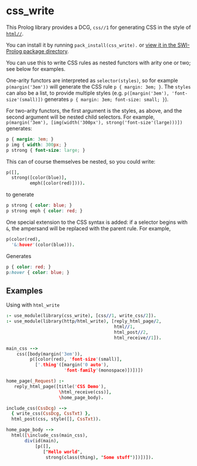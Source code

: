 # css_write

This Prolog library provides a DCG, `css//1` for generating CSS in the style of [`html//`](http://www.swi-prolog.org/pldoc/doc_for?object=html//1).

You can install it by running `pack_install(css_write).` or [view it in the SWI-Prolog package directory](http://www.swi-prolog.org/pack/list?p=css_write).

You can use this to write CSS rules as nested functors with arity one or two; see below for examples.

One-arity functors are interpreted as `selector(styles)`, so for example `p(margin('3em'))` will generate the CSS rule `p { margin: 3em; }`.
The `styles` can also be a list, to provide multiple styles (e.g. `p([margin('3em'), 'font-size'(small)])` generates `p { margin: 3em; font-size: small; }`).

For two-arity functors, the first argument is the styles, as above, and the second argument will be nested child selectors.
For example, `p(margin('3em'), [img(width('300px'), strong('font-size'(large)))])` generates:

```css
p { margin: 3em; }
p img { width: 300px; }
p strong { font-size: large; }
```

This can of course themselves be nested, so you could write:

```prolog
p([],
  strong([color(blue)],
         emph([color(red)]))).
```

to generate

```css
p strong { color: blue; }
p strong emph { color: red; }
```

One special extension to the CSS syntax is added: if a selector begins with `&`, the ampersand will be replaced with the parent rule.
For example,

```prolog
p(color(red),
  '&:hover'(color(blue))).
```

Generates

```css
p { color: red; }
p:hover { color: blue; }
```

## Examples

Using with `html_write`

```prolog
:- use_module(library(css_write), [css//1, write_css/2]).
:- use_module(library(http/html_write), [reply_html_page/2,
                                         html//1,
                                         html_post//2,
                                         html_receive//1]).

main_css -->
    css([body(margin('3em')),
         p([color(red), 'font-size'(small)],
           ['.thing'([margin('0 auto'),
                      'font-family'(monospace)])])])

home_page(_Request) :-
   reply_html_page([title('CSS Demo'),
                    \html_receive(css)],
                    \home_page_body).

include_css(CssDcg) -->
  { write_css(CssDcg, CssTxt) },
  html_post(css, style([], CssTxt)).

home_page_body -->
  html([\include_css(main_css),
       div(id(main),
           [p([],
              ["Hello world",
               strong(class(thing), "Some stuff")])])]).
```
